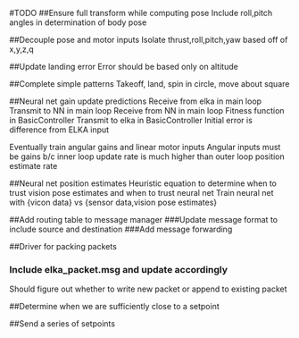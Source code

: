 #TODO
##Ensure full transform while computing pose
Include roll,pitch angles in determination of body pose

##Decouple pose and motor inputs
Isolate thrust,roll,pitch,yaw based off of x,y,z,q

##Update landing error
Error should be based only on altitude

##Complete simple patterns
Takeoff, land, spin in circle, move about square

##Neural net gain update predictions
Receive from elka in main loop
Transmit to NN in main loop
Receive from NN in main loop
Fitness function in BasicController
Transmit to elka in BasicController
Initial error is difference from ELKA input

Eventually train angular gains and linear motor inputs
Angular inputs must be gains b/c inner loop update rate is much
higher than outer loop position estimate rate

##Neural net position estimates
Heuristic equation to determine when to trust vision pose estimates
and when to trust neural net
Train neural net with
  {vicon data} vs {sensor data,vision pose estimates}

##Add routing table to message manager
###Update message format to include source and destination
###Add message forwarding

##Driver for packing packets
### Include elka_packet.msg and update accordingly
Should figure out whether to write new packet or
append to existing packet

##Determine when we are sufficiently close to a setpoint 

##Send a series of setpoints
